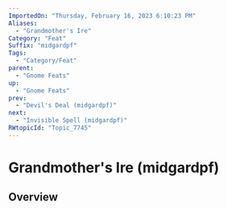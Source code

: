 ```yaml
---
ImportedOn: "Thursday, February 16, 2023 6:10:23 PM"
Aliases:
  - "Grandmother's Ire"
Category: "Feat"
Suffix: "midgardpf"
Tags:
  - "Category/Feat"
parent:
  - "Gnome Feats"
up:
  - "Gnome Feats"
prev:
  - "Devil's Deal (midgardpf)"
next:
  - "Invisible Spell (midgardpf)"
RWtopicId: "Topic_7745"
---
```

# Grandmother's Ire (midgardpf)
## Overview
